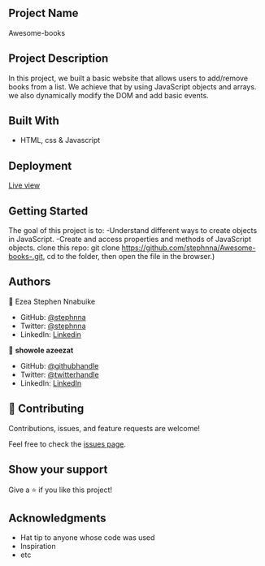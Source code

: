 ## Project Name 
Awesome-books

## Project Description
In this project, we built a basic website that allows users to add/remove books from a list. We achieve that by using JavaScript objects and arrays. we also dynamically modify the DOM and add basic events.

## Built With
- HTML, css & Javascript

## Deployment
[Live view]( https://stephnna.github.io/Awesome-books-/)

## Getting Started

The goal of this project is to:
-Understand different ways to create objects in JavaScript.
-Create and access properties and methods of JavaScript objects.
clone this repo: git clone https://github.com/stephnna/Awesome-books-.git, cd to the folder, then open the file in the browser.)

## Authors
👤 Ezea Stephen Nnabuike
- GitHub: [@stephnna](https://github.com/stephnna)
- Twitter: [@stephnna](https://twitter.com/stephnna)
- LinkedIn: [Linkedin](https://www.linkedin.com/in/stephen-nnabuike-ezea-143b97170/)


👤 **showole azeezat**
- GitHub: [@githubhandle](https://github.com/oluwajuwon8)
- Twitter: [@twitterhandle](https://twitter.com/oluwafu87040629)
- LinkedIn: [LinkedIn](https://linkedin.com/in/showole-azeezat-omolola-4368a7ba/)

## 🤝 Contributing

Contributions, issues, and feature requests are welcome!

Feel free to check the [issues page](../../issues/).

## Show your support

Give a ⭐️ if you like this project!

## Acknowledgments

- Hat tip to anyone whose code was used
- Inspiration
- etc
